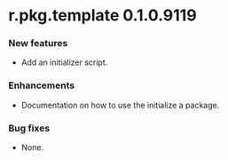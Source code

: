 # r.pkg.template 0.1.0.9119

### New features

* Add an initializer script.

### Enhancements

* Documentation on how to use the initialize a package.

### Bug fixes

* None.
